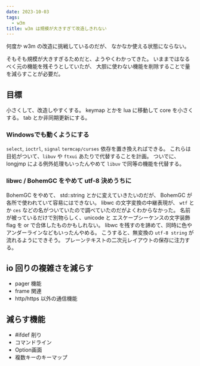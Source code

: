 ```yaml
---
date: 2023-10-03
tags:
  - w3m
title: w3m は規模が大きすぎて改造しきれない
---
```


何度か w3m の改造に挑戦しているのだが、
なかなか使える状態にならない。

そもそも規模が大きすぎるためだと、ようやくわかってきた。
いままではなるべく元の機能を残そうとしていたが、
大胆に使わない機能を削除することで量を減らすことが必要だ。

## 目標
小さくして、改造しやすくする。
keymap とかを lua に移動して core を小さくする。
tab とか非同期更新にする。

### Windowsでも動くようにする
`select`, `ioctrl`, `signal` `termcap/curses` 依存を置き換えればできる。
これらは目処がついて、`libuv` や `ftxui` あたりで代替することを計画。
ついでに、longjmp による例外処理もいったんやめて `libuv` で同等の機能を代替する。

### libwc / BohemGC をやめて utf-8 決めうちに

BohemGC をやめて、 std::string とかに変えていきたいのだが、
BohemGC が各所で使われていて容易にはできない。
libwc の文字変換の中継表現が、
`wtf` とか `ces` などの名がついていたので調べていたのだがよくわからなかった。
名前が被っているだけで別物らしく、unicode と エスケープシーケンスの文字装飾flag を or で合体したものかもしれない。
libwc を残すのを諦めて、同時に色やアンダーラインなどもいったんやめる。
こうすると、無変換の `utf-8 string` が流れるようにできそう。
プレーンテキストの二次元レイアウトの保存に注力する。

## io 回りの複雑さを減らす

- pager 機能
- frame 関連
- http/https 以外の通信機能

## 減らす機能

- #ifdef 削り
- コマンドライン
- Option画面
- 複数キーのキーマップ

